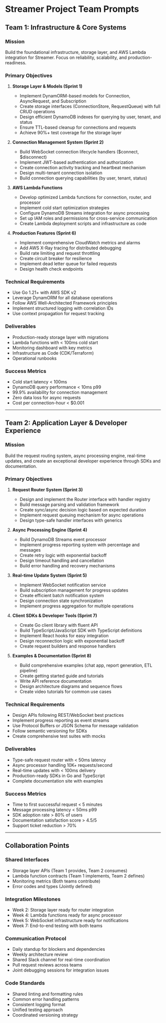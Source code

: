 # Streamer Project Team Prompts

## Team 1: Infrastructure & Core Systems

### Mission
Build the foundational infrastructure, storage layer, and AWS Lambda integration for Streamer. Focus on reliability, scalability, and production-readiness.

### Primary Objectives

1. **Storage Layer & Models (Sprint 1)**
   - Implement DynamORM-based models for Connection, AsyncRequest, and Subscription
   - Create storage interfaces (ConnectionStore, RequestQueue) with full CRUD operations
   - Design efficient DynamoDB indexes for querying by user, tenant, and status
   - Ensure TTL-based cleanup for connections and requests
   - Achieve 90%+ test coverage for the storage layer

2. **Connection Management System (Sprint 2)**
   - Build WebSocket connection lifecycle handlers ($connect, $disconnect)
   - Implement JWT-based authentication and authorization
   - Create connection activity tracking and heartbeat mechanism
   - Design multi-tenant connection isolation
   - Build connection querying capabilities (by user, tenant, status)

3. **AWS Lambda Functions**
   - Develop optimized Lambda functions for connection, router, and processor
   - Implement cold start optimization strategies
   - Configure DynamoDB Streams integration for async processing
   - Set up IAM roles and permissions for cross-service communication
   - Create Lambda deployment scripts and infrastructure as code

4. **Production Features (Sprint 6)**
   - Implement comprehensive CloudWatch metrics and alarms
   - Add AWS X-Ray tracing for distributed debugging
   - Build rate limiting and request throttling
   - Create circuit breaker for resilience
   - Implement dead letter queue for failed requests
   - Design health check endpoints

### Technical Requirements
- Use Go 1.21+ with AWS SDK v2
- Leverage DynamORM for all database operations
- Follow AWS Well-Architected Framework principles
- Implement structured logging with correlation IDs
- Use context propagation for request tracking

### Deliverables
- Production-ready storage layer with migrations
- Lambda functions with < 100ms cold start
- Monitoring dashboard with key metrics
- Infrastructure as Code (CDK/Terraform)
- Operational runbooks

### Success Metrics
- Cold start latency < 100ms
- DynamoDB query performance < 10ms p99
- 99.9% availability for connection management
- Zero data loss for async requests
- Cost per connection-hour < $0.001

---

## Team 2: Application Layer & Developer Experience

### Mission
Build the request routing system, async processing engine, real-time updates, and create an exceptional developer experience through SDKs and documentation.

### Primary Objectives

1. **Request Router System (Sprint 3)**
   - Design and implement the Router interface with handler registry
   - Build message parsing and validation framework
   - Create sync/async decision logic based on expected duration
   - Implement request queuing mechanism for async operations
   - Design type-safe handler interfaces with generics

2. **Async Processing Engine (Sprint 4)**
   - Build DynamoDB Streams event processor
   - Implement progress reporting system with percentage and messages
   - Create retry logic with exponential backoff
   - Design timeout handling and cancellation
   - Build error handling and recovery mechanisms

3. **Real-time Update System (Sprint 5)**
   - Implement WebSocket notification service
   - Build subscription management for progress updates
   - Create efficient batch notification system
   - Design connection state synchronization
   - Implement progress aggregation for multiple operations

4. **Client SDKs & Developer Tools (Sprint 7)**
   - Create Go client library with fluent API
   - Build TypeScript/JavaScript SDK with TypeScript definitions
   - Implement React hooks for easy integration
   - Design reconnection logic with exponential backoff
   - Create request builders and response handlers

5. **Examples & Documentation (Sprint 8)**
   - Build comprehensive examples (chat app, report generation, ETL pipeline)
   - Create getting started guide and tutorials
   - Write API reference documentation
   - Design architecture diagrams and sequence flows
   - Create video tutorials for common use cases

### Technical Requirements
- Design APIs following REST/WebSocket best practices
- Implement progress reporting as event streams
- Use Protocol Buffers or JSON Schema for message validation
- Follow semantic versioning for SDKs
- Create comprehensive test suites with mocks

### Deliverables
- Type-safe request router with < 50ms latency
- Async processor handling 10K+ requests/second
- Real-time updates with < 100ms delivery
- Production-ready SDKs in Go and TypeScript
- Complete documentation site with examples

### Success Metrics
- Time to first successful request < 5 minutes
- Message processing latency < 50ms p99
- SDK adoption rate > 80% of users
- Documentation satisfaction score > 4.5/5
- Support ticket reduction > 70%

---

## Collaboration Points

### Shared Interfaces
- Storage layer APIs (Team 1 provides, Team 2 consumes)
- Lambda function contracts (Team 1 implements, Team 2 defines)
- Monitoring metrics (Both teams contribute)
- Error codes and types (Jointly defined)

### Integration Milestones
- Week 2: Storage layer ready for router integration
- Week 4: Lambda functions ready for async processor
- Week 5: WebSocket infrastructure ready for notifications
- Week 7: End-to-end testing with both teams

### Communication Protocol
- Daily standup for blockers and dependencies
- Weekly architecture review
- Shared Slack channel for real-time coordination
- Pull request reviews across teams
- Joint debugging sessions for integration issues

### Code Standards
- Shared linting and formatting rules
- Common error handling patterns
- Consistent logging format
- Unified testing approach
- Coordinated versioning strategy 